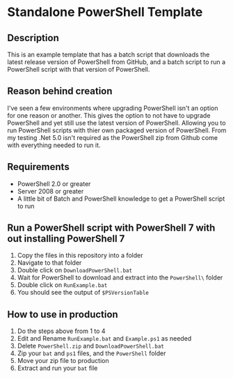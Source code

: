 # Standalone PowerShell Template

## Description

This is an example template that has a batch script that downloads the latest release version of PowerShell from GitHub, and a batch script to run a PowerShell script with that version of PowerShell.

## Reason behind creation

I've seen a few environments where upgrading PowerShell isn't an option for one reason or another. This gives the option to not have to upgrade PowerShell and yet still use the latest version of PowerShell. Allowing you to run PowerShell scripts with thier own packaged version of PowerShell. From my testing .Net 5.0 isn't required as the PowerShell zip from Github come with everything needed to run it.

## Requirements

* PowerShell 2.0 or greater
* Server 2008 or greater
* A little bit of Batch and PowerShell knowledge to get a PowerShell script to run

## Run a PowerShell script with PowerShell 7 with out installing PowerShell 7

1. Copy the files in this repository into a folder
2. Navigate to that folder
3. Double click on `DownloadPowerShell.bat`
4. Wait for PowerShell to download and extract into the `PowerShell\` folder
5. Double click on `RunExample.bat`
6. You should see the output of `$PSVersionTable`

## How to use in production

1. Do the steps above from 1 to 4
2. Edit and Rename `RunExample.bat` and `Example.ps1` as needed
3. Delete `PowerShell.zip` and `DownloadPowerShell.bat`
4. Zip your `bat` and `ps1` files, and the `PowerShell` folder
5. Move your zip file to production
6. Extract and run your `bat` file
